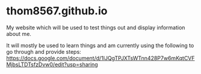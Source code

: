 # thom8567.github.io
My website which will be used to test things out and display information about me.

It will mostly be used to learn things and am currently using the following to go through and provide steps:
https://docs.google.com/document/d/1lJQgTPJXTsWTnn428P7w6mKqtCVFMjbsLTDTsfzDvw0/edit?usp=sharing
